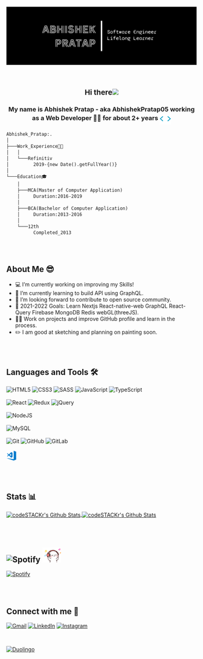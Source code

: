 [![Abhishek Pratap Banner Image](./assets/Banner.png)](https://github.com/AbhishekPratap05)

</br>

### <div align="center" style="font-weight:700">  <h3>Hi there<img src="https://raw.githubusercontent.com/MartinHeinz/MartinHeinz/master/wave.gif" width="30px"> </h3></div>
### <div align="center"> My name is Abhishek Pratap - aka **AbhishekPratap05** working as a Web Developer 👨‍💻 for about **2+** years <img src="./assets/code.gif" style="vertical-align: middle" width="30px" ></div>

```
Abhishek_Pratap:.
│
├───Work_Experience👨‍💻
│   │
│   └───Refinitiv
│         2019-{new Date().getFullYear()}   
│
└───Education🎓
    │   
    ├───MCA(Master of Computer Application)
    │	  Duration:2016-2019
    │
    ├───BCA(Bachelor of Computer Application)
    │     Duration:2013-2016
    │
    └───12th
          Completed_2013
```

</br></br>

## About Me 😎
- 💻 I’m currently working on improving my Skills!
- 🌱 I’m currently learning to build API using GraphQL.
- 👯 I’m looking forward to contribute to open source community.
- 🥅 2021-2022 Goals: Learn Nextjs React-native-web GraphQL React-Query Firebase MongoDB Redis webGL(threeJS).
- :man_office_worker: Work on projects and improve GitHub profile and learn in the process.
- ✏️ I am good at sketching and planning on painting soon.

</br></br>

## Languages and Tools 🛠
<div>
  <img alt="HTML5" src="https://img.shields.io/badge/html5%20-%23E34F26.svg?&style=for-the-badge&logo=html5&logoColor=white"/>
  <img alt="CSS3" src="https://img.shields.io/badge/css3%20-%231572B6.svg?&style=for-the-badge&logo=css3&logoColor=white"/>
  <img alt="SASS" src="https://img.shields.io/badge/SASS%20-hotpink.svg?&style=for-the-badge&logo=SASS&logoColor=white"/>
  <img alt="JavaScript" src="https://img.shields.io/badge/javascript%20-%23323330.svg?&style=for-the-badge&logo=javascript&logoColor=%23F7DF1E"/>
  <img alt="TypeScript" src="https://img.shields.io/badge/typescript%20-%23007ACC.svg?&style=for-the-badge&logo=typescript&logoColor=white"/>
</div></br>
<div>
  <img alt="React" src="https://img.shields.io/badge/react%20-%2320232a.svg?&style=for-the-badge&logo=react&logoColor=%2361DAFB"/>
  <img alt="Redux" src="https://img.shields.io/badge/redux%20-%23593d88.svg?&style=for-the-badge&logo=redux&logoColor=white"/>
  <img alt="jQuery" src="https://img.shields.io/badge/jquery%20-%230769AD.svg?&style=for-the-badge&logo=jquery&logoColor=white"/>

</div></br>
<div>
  <img alt="NodeJS" src="https://img.shields.io/badge/node.js%20-%2343853D.svg?&style=for-the-badge&logo=node.js&logoColor=white"/>
</div></br>
<div>
  <img alt="MySQL" src="https://img.shields.io/badge/mysql-%2300f.svg?&style=for-the-badge&logo=mysql&logoColor=white"/>
</div></br>
<div>
  <img alt="Git" src="https://img.shields.io/badge/git%20-%23F05033.svg?&style=for-the-badge&logo=git&logoColor=white"/>
  <img alt="GitHub" src="https://img.shields.io/badge/github%20-%23121011.svg?&style=for-the-badge&logo=github&logoColor=white"/>
  <img alt="GitLab" src="https://img.shields.io/badge/gitlab%20-%23181717.svg?&style=for-the-badge&logo=gitlab&logoColor=white"/>
</div></br>
<div>
<img alt="Visual Studio Code" width="26px" src="https://raw.githubusercontent.com/github/explore/80688e429a7d4ef2fca1e82350fe8e3517d3494d/topics/visual-studio-code/visual-studio-code.png" />
</div>

</br></br>

## Stats 📊
<a href="https://github.com/AbhishekPratap05">
<img align="center" alt="codeSTACKr's Github Stats" src="https://github-readme-stats-six-kappa.vercel.app/api/top-langs?username=AbhishekPratap05&show_icons=true&hide_border=true&show_icons=true&line_height=27&count_private=true&title_color=ffffff&text_color=c9cacc&icon_color=2bbc8a&bg_color=1d1f21&layout=compact" />
</a>

<a href="https://github.com/AbhishekPratap05">
<img align="center" alt="codeSTACKr's Github Stats" src="https://github-readme-stats-six-kappa.vercel.app/api?username=AbhishekPratap05&show_icons=true&hide_border=true&show_icons=true&line_height=27&count_private=true&title_color=ffffff&text_color=c9cacc&icon_color=2bbc8a&bg_color=1d1f21" />
</a>

</br></br>

## <div align="left"><img alt="Spotify" src="https://img.shields.io/badge/Spotify-1ED760?style=for-the-badge&logo=spotify&logoColor=white" /> <img src="./assets/music.gif" width="50px"></div>

[![Spotify](https://novatorem-orcin-beta.vercel.app/api/spotify)](https://open.spotify.com/user/b8l3m9jybl9xuhri2bu2qxmlo)

</br></br>

## Connect with me 🤝
[![Gmail](https://img.shields.io/badge/gmail-D14836?&style=for-the-badge&logo=gmail&logoColor=white)][sendMail]
[![LinkedIn](https://img.shields.io/badge/linkedin%20-%230077B5.svg?&style=for-the-badge&logo=linkedin&logoColor=white)][linkedin]
[![Instagram](https://img.shields.io/badge/ap_abhishekpratap%20-%23E4405F.svg?&style=for-the-badge&logo=Instagram&logoColor=white)][instagram]

</br>

[![Duolingo](https://img.shields.io/badge/Duolingo%20-%234DC730.svg?&style=for-the-badge&logo=Duolingo&logoColor=white)][duolingo] 

[instagram]: https://www.instagram.com/ap_abhishekpratap
[linkedin]: www.linkedin.com/in/abhishekpratap05121994
[sendMail]: mailto:pratap.5dec@gmail.com
[duolingo]: https://www.duolingo.com/profile/AbhishekPratap05
